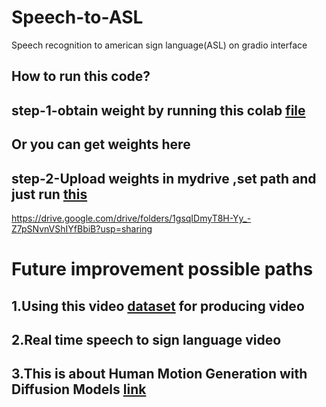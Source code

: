 # Speech-to-ASL
Speech recognition to american sign language(ASL) on gradio interface 

## How to run this code?
## step-1-obtain weight by running this colab [file](Copy_of_Yet_another_copy_of_projNUS101.ipynb)

## Or you can get weights here 

## step-2-Upload weights in mydrive ,set path and just run [this](Copying_of_FinalNUSproject1.ipynb)
https://drive.google.com/drive/folders/1gsqIDmyT8H-Yy_-Z7pSNvnVShIYfBbiB?usp=sharing

# Future improvement possible paths

## 1.Using this video [dataset](http://mocap.cs.cmu.edu/) for producing video 

## 2.Real time speech to sign language video

## 3.This is about Human Motion Generation with Diffusion Models [link](https://is.mpg.de/events/human-motion-generation-with-diffusion-models)

